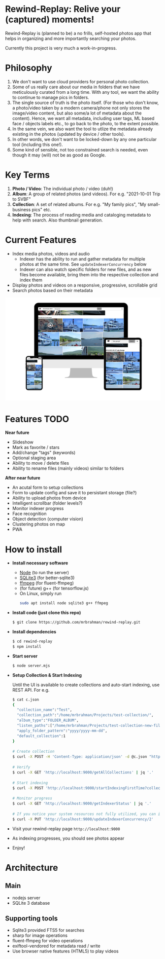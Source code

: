 # Rewind-Replay: Relive your (captured) moments!

Rewind-Replay is (planned to be) a no frills, self-hosted photos app that helps in organizing and more importantly searching your photos.

Currently this project is very much a work-in-progress.

# Philosophy

1. We don't want to use cloud providers for personal photo collection.
2. Some of us really care about our media in folders that we have meticulously curated from a long time. With any tool, we want the ability to continue to manage pics in folders.
3. The single source of truth is the photo itself. (For those who don't know, a photo/video taken by a modern camera/phone not only stores the image/video content, but also some/a lot of metadata about the content). Hence, we want all metadata, including user tags, ML based face / objects labels etc., to go back to the photo, to the extent possible.
4. In the same vein, we also want the tool to utlize the metadata already existing in the photos (updated by device / other tools).
5. In other words, we don't want to be locked-down by any one particular tool (including this one!).
6. Some kind of sensible, not too constrained search is needed, even though it may (will) not be as good as Google.


# Key Terms
1. **Photo / Video**: The individual photo / video (duh!)
2. **Album**: A group of related photos (and videos). For e.g. "2021-10-01 Trip to SVBF"
3. **Collection**: A set of related albums. For e.g. "My family pics", "My small-business pics" etc.
4. **Indexing**: The process of reading media and cataloging metadata to help with search. Also thumbnail generation.


# Current Features
- Index media photos, videos and audio
  - Indexer has the ability to run and gather metadata for multiple photos at the same time. See `updateIndexerConcurrency` below
  - Indexer can also watch specific folders for new files, and as new files become available, bring them into the respective collection and index them
- Display photos and videos on a responsive, progressive, scrollable grid
- Search photos based on their metadata

![Screenshot](public/assets/Screen-Sizes.jpg)

# Features TODO
**Near future**
- Slideshow
- Mark as favorite / stars
- Add/change "tags" (keywords)
- Optional staging area
- Ability to move / delete files
- Ability to rename files (mainly videos) similar to folders

**After near future**
- An acutal form to setup collections
- Form to update config and save it to persistant storage (file?)
- Ability to upload photos from device
- Intelligent scrollbar (folder levels?)
- Monitor indexer progress
- Face recognition
- Object detection (computer vision)
- Clustering photos on map
- PWA

# How to install

- **Install necessary software**
  - [Node](https://nodejs.org/en/) (to run the server)
  - [SQLite3](https://www.sqlite.org/download.html) (for better-sqlite3)
  - [ffmpeg](https://ffmpeg.org/download.html) (for fluent-ffmpeg)
  - (for future) g++ (for tensorflow.js)
  - On Linux, simply run 
    ```bash
    sudo apt install node sqlite3 g++ ffmpeg
    ```

- **Install code (just clone this repo)**
  ```bash
  $ git clone https://github.com/mrbrahman/rewind-replay.git
  ```

- **Install dependencies**
  ```bash
  $ cd rewind-replay
  $ npm install
  ```

- **Start server**
  ```bash
  $ node server.mjs
  ```

- **Setup Collection & Start Indexing**

  Until the UI is available to create collections and auto-start indexing, use REST API. For e.g.

  ```bash
  $ cat c.json
  {
    "collection_name":"Test",
    "collection_path":"/home/mrbrahman/Projects/test-collection/",
    "album_type":"FOLDER_ALBUM",
    "listen_paths":["/home/mrbrahman/Projects/test-collection-new-files/"],
    "apply_folder_pattern":"yyyy/yyyy-mm-dd",
    "default_collection":1
  }
  
  # Create collection
  $ curl -X POST -H 'Content-Type: application/json' -d @c.json "http://localhost:9000/createNewCollection"

  # Verify
  $ curl -X GET 'http://localhost:9000/getAllCollections' | jq '.'
  
  # Start indexing
  $ curl -X POST 'http://localhost:9000/startIndexingFirstTime?collection_id=1'

  # Monitor progress
  $ curl -X GET 'http://localhost:9000/getIndexerStatus' | jq '.'

  # If you notice your system resources not fully utilized, you can increase indexer concurrency
  $ curl -X PUT 'http://localhost:9000/updateIndexerConcurrency/2'

  ```
- Visit your rewind-replay page `http://localhost:9000`
- As indexing progresses, you should see photos appear
- Enjoy!

# Architecture
## Main
- nodejs server
- SQLite 3 database

## Supporting tools
- Sqlite3 provided FTS5 for searches
- sharp for image operations
- fluent-ffmpeg for video operations
- exiftool-vendored for metadata read / write
- Use browser native features (HTML5) to play videos

